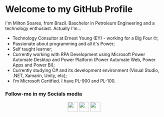 Welcome to my GitHub Profile
==============================

I'm Milton Soares, from Brazil. Baschelor in Petroleum Engineering and a technology enthusiast. 
Actually I'm...
  
- Technology Consultor at Ernest Young (EY) -  working for a Big Four 🤓;
- Passionate about programming and all it's Power;
- Self taught learner;
- Currently working with RPA Development using Microsoft Power Automate Desktop and Power Platform (Power Automate Web, Power Apps and Power BI);
- Currently studying C# and its development environment (Visual Studio, .NET, Xamarin, Unity, etc);
- I'm Microsoft Certified. I have PL-900 and PL-100.

### Follow-me in my Socials media

<p align="center"> <a href="https://www.linkedin.com/in/soaresmilton/" target="_blank" rel="noreferrer"><img src="https://raw.githubusercontent.com/danielcranney/readme-generator/main/public/icons/socials/linkedin.svg" width="32" height="32" /></a> <a href="https://www.twitter.com/soares_miltinho" target="_blank" rel="noreferrer"><img src="https://raw.githubusercontent.com/danielcranney/readme-generator/main/public/icons/socials/twitter.svg" width="32" height="32" /></a> <a href="https://www.youtube.com/c/MiltinhoSoares" target="_blank" rel="noreferrer"><img src="https://raw.githubusercontent.com/danielcranney/readme-generator/main/public/icons/socials/youtube.svg" width="32" height="32" /></a></p>

